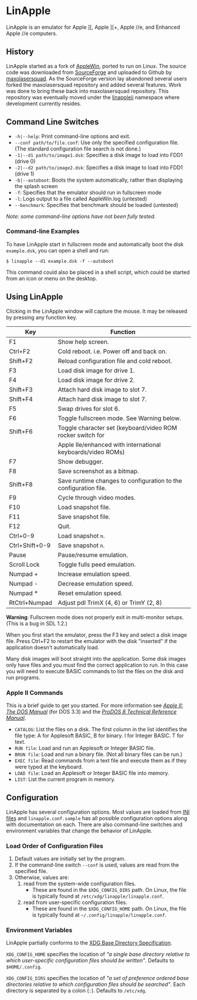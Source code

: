 LinApple
========

LinApple is an emulator for Apple ][, Apple ][+, Apple //e, and
Enhanced Apple //e computers.

History
-------

LinApple started as a fork of [AppleWin], ported to run on Linux. The
source code was downloaded from [SourceForge] and uploaded to Github
by [maxolasersquad]. As the SourceForge version lay abandoned several
users forked the maxolasersquad repository and added several features.
Work was done to bring these back into maxolasersquad repository. This
repository was eventually moved under the [linappleii] namespace where
development currently resides.

[AppleWin]: https://github.com/AppleWin/AppleWin
[SourceForge]: http://linapple.sourceforge.net/
[maxolasersquad]: https://github.com/maxolasersquad
[linappleii]: https://github.com/linappleii


Command Line Switches
---------------------

* `-h|--help`: Print command-line options and exit.
* `--conf path/to/file.conf`: Use only the specified configuration file.
  (The standard configuration file search is not done.)
* `-1|--d1 path/to/image1.dsk`: Specifies a disk image to load into FDD1 (drive 0)
* `-2|--d2 path/to/image2.dsk`: Specifies a disk image to load into FDD1 (drive 1)
* `-b|--autoboot`: Boots the system automatically, rather than displaying the splash screen
* `-f`: Specifies that the emulator should run in fullscreen mode
* `-l`: Logs output to a file called AppleWin.log (untested)
* `--benchmark`: Specifies that benchmark should be loaded (untested)

_Note: some command-line options have not been fully tested._

### Command-line Examples

To have LinApple start in fullscreen mode and automatically boot the
disk `example.dsk`, you can open a shell and run:

    $ linapple --d1 example.dsk -f --autoboot

This command could also be placed in a shell script, which could be
started from an icon or menu on the desktop.


Using LinApple
--------------

Clicking in the LinApple window will capture the mouse. It may be
released by pressing any function key.

| Key            | Function                                                         |
| -------------- | -----------------------------------------------------------------|
| F1             | Show help screen.                                                |
| Ctrl+F2        | Cold reboot. i.e. Power off and back on.                         |
| Shift+F2       | Reload configuration file and cold reboot.                       |
| F3             | Load disk image for drive 1.                                     |
| F4             | Load disk image for drive 2.                                     |
| Shift+F3       | Attach hard disk image to slot 7.                                |
| Shift+F4       | Attach hard disk image to slot 7.                                |
| F5             | Swap drives for slot 6.                                          |
| F6             | Toggle fullscreen mode.  See Warning below.                      |
| Shift+F6       | Toggle character set (keyboard/video ROM rocker switch for       |
|                | Apple IIe/enhanced with international keyboards/video ROMs)      |
| F7             | Show debugger.                                                   |
| F8             | Save screenshot as a bitmap.                                     |
| Shift+F8       | Save runtime changes to configuration to the configuration file. |
| F9             | Cycle through video modes.                                       |
| F10            | Load snapshot file.                                              |
| F11            | Save snapshot file.                                              |
| F12            | Quit.                                                            |
| Ctrl+0-9       | Load snapshot `n`.                                               |
| Ctrl+Shift+0-9 | Save snapshot `n`.                                               |
| Pause          | Pause/resume emulation.                                          |
| Scroll Lock    | Toggle fulls peed emulation.                                     |
| Numpad +       | Increase emulation speed.                                        |
| Numpad -       | Decrease emulation speed.                                        |
| Numpad *       | Reset emulation speed.                                           |
| RtCtrl+Numpad  | Adjust pdl TrimX (4, 6) or TrimY (2, 8)                          |

**Warning**: Fullscreen mode does not properly exit in multi-monitor
setups.  (This is a bug in SDL 1.2.)

When you first start the emulator, press the F3 key and select a disk
image file. Press Ctrl+F2 to restart the emulator with the disk
"inserted" if the application doesn't automatically load.

Many disk images will boot straight into the application. Some disk
images only have files and you must find the correct application to
run. In this case you will need to execute BASIC commands to list the
files on the disk and run programs.

### Apple II Commands

This is a brief guide to get you started. For more information see
[_Apple II: The DOS Manual_][dos3.3] (for DOS 3.3) and the [_ProDOS 8
Technical Reference Manual_][prodos].

- `CATALOG`: List the files on a disk. The first column in the list
  identifies the file type: A for Applesoft BASIC, B for binary. I for
  Integer BASIC. T for text.
- `RUN file`: Load and run an Applesoft or Integer BASIC file.
- `BRUN file`: Load and run a binary file. (Not all binary files can
  be run.)
- `EXEC file`: Read commands from a text file and execute them as if
  they were typed at the keyboard.
- `LOAD file`: Load an Applesoft or Integer BASIC file into memory.
- `LIST`: List the current program in memory.

[prodos]: http://www.easy68k.com/paulrsm/6502/PDOS8TRM.HTM
[dos3.3]: https://archive.org/details/a2_the_DOS_Manual/page/n2/mode/1up


Configuration
-------------

LinApple has several configuration options. Most values are loaded
from [INI files](https://en.wikipedia.org/wiki/INI_file) and
`linapple.conf.sample` has all possible configuration options along
with documentation on each. There are also command-line switches and
environment variables that change the behavior of LinApple.

### Load Order of Configuration Files

1. Default values are initially set by the program.
2. If the command-line switch `--conf` is used, values are read from
   the specified file.
3. Otherwise, values are:
   1. read from the system-wide configuration files.
      * These are found in the `$XDG_CONFIG_DIRS` path. On Linux, the
        file is typically found at `/etc/xdg/linapple/linapple.conf`.
   2. read from user-specific configuration files.
      * These are found in the `$XDG_CONFIG_HOME` path. On Linux, the
        file is typically found at `~/.config/linapple/linapple.conf`.

### Environment Variables

LinApple partially conforms to the [XDG Base Directory Specification][xdg].

`XDG_CONFIG_HOME` specifies the location of _"a single base directory
relative to which user-specific configuration files should be
written"_. Defaults to `$HOME/.config`.

`XDG_CONFIG_DIRS` specifies the location of _"a set of preference
ordered base directories relative to which configuration files should
be searched"_. Each directory is separated by a colon (`:`). Defaults
to `/etc/xdg`.

[xdg]: https://specifications.freedesktop.org/basedir-spec/basedir-spec-latest.html
